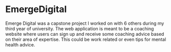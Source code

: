 # EmergeDigital
Emerge Digital was a capstone project I worked on with 6 others during my third year of university. The web application is meant to be a coaching website where users can sign up and receive some coaching advice based on their area of expertise. This could be work related or even tips for mental health advice.
